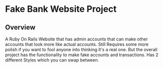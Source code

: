 # Fake Bank Website Project 

## Overview
A Ruby On Rails Website that has admin accounts that can make other accounts that look more like actual accounts.
Still Requires some more polish if you want to fool anyone into thinking it's a real one. 
But the overall project has the functionality to make fake accounts and transactions.
Has 2 different Styles which you can swap between.

